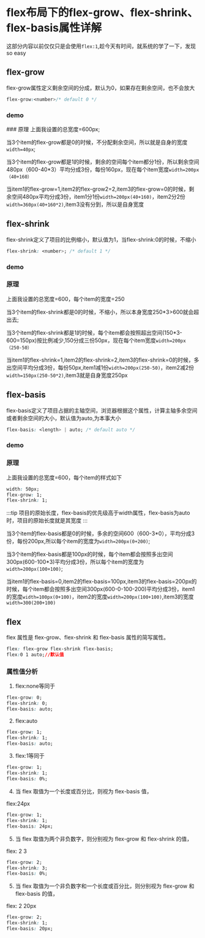 # flex布局下的flex-grow、flex-shrink、flex-basis属性详解
这部分内容以前仅仅只是会使用`flex:1`,趁今天有时间，就系统的学了一下，发现so easy

## flex-grow
flex-grow属性定义剩余空间的分成，默认为0，如果存在剩余空间，也不会放大
```css
flex-grow:<number>/* default 0 */
```
### demo
<flex-grow/>
### 原理
上面我设置的总宽度=600px;

当3个item的flex-grow都是0的时候，不分配剩余空间，所以就是自身的宽度`width=40px`;

当3个item的flex-grow都是1的时候，剩余的空间每个item都分1份，所以剩余空间480px（600-40*3）平均分成3份，每份160px，现在每个item宽度`width=200px（40+160）`

当item1的flex-grow=1,item2的flex-grow2=2,item3的flex-grow=0的时候，剩余空间480px平均分成3份，item1分1份`width=200px(40+160)`，item2分2份`width=360px(40+160*2)`,item3没有分到，所以是自身宽度

## flex-shrink
flex-shrink定义了项目的比例缩小，默认值为1，当flex-shrink:0的时候，不缩小
```css
flex-shrink: <number>; /* default 1 */
```
### demo
<flex-shrink/>

### 原理
上面我设置的总宽度=600，每个item的宽度=250

当3个item的flex-shrink都是0的时候，不缩小，所以本身宽度250*3>600就会超出去;

当3个item的flex-shrink都是1的时候，每个item都会按照超出空间(150*3-600=150px)按比例减少,150分成三份50px，现在每个item宽度`width=200px（250-50）`

当item1的flex-shrink=1,item2的flex-shrink=2,item3的flex-shrink=0的时候，多出空间平均分成3份，每份50px,item1减1份`width=200px(250-50)`，item2减2份`width=150px(250-50*2)`,item3就是自身宽度250px

## flex-basis
flex-basis定义了项目占据的主轴空间，浏览器根据这个属性，计算主轴多余空间或者剩余空间的大小，默认值为auto,为本事大小
```css
flex-basis: <length> | auto; /* default auto */
```
### demo
<flex-basis/>

### 原理
上面我设置的总宽度=600，每个item的样式如下
```css
width: 50px;
flex-grow: 1;
flex-shrink: 1;
```
:::tip
项目的原始长度，flex-basis的优先级高于width属性，flex-basis为auto时，项目的原始长度就是其宽度
:::

当3个item的flex-basis都是0的时候，多余的空间600（600-3*0），平均分成3份，每份200px,所以每个item的宽度为`width=200px(0+200)`;

当3个item的flex-basis都是100px的时候，每个item都会按照多出空间300px(600-100*3)平均分成3份，所以每个item的宽度为`width=200px(100+100)`;

当item1的flex-basis=0,item2的flex-basis=100px,item3的flex-basis=200px的时候，每个item都会按照多出空间300px(600-0-100-200)平均分成3份，item1的宽度`width=100px(0+100)`，item2的宽度`width=200px(100+100)`,item3的宽度`width=300(200+100)`

## flex
flex 属性是 flex-grow、flex-shrink 和 flex-basis 属性的简写属性。
```css
flex: flex-grow flex-shrink flex-basis;
flex:0 1 auto;//默认值
```
### 属性值分析
1. flex:none等同于
```css
flex-grow: 0;
flex-shrink: 0;
flex-basis: auto;
```

2. flex:auto
```css
flex-grow: 1;
flex-shrink: 1;
flex-basis: auto;
```

3. flex:1等同于
```css
flex-grow: 1;
flex-shrink: 1;
flex-basis: 0%;
```

4. 当 flex 取值为一个长度或百分比，则视为 flex-basis 值，

flex:24px
```css
flex-grow: 1;
flex-shrink: 1;
flex-basis: 24px;
```

5.  当 flex 取值为两个非负数字，则分别视为 flex-grow 和 flex-shrink 的值，

flex: 2 3
```css
flex-grow: 2;
flex-shrink: 3;
flex-basis: 0%;
```

5.  当 flex 取值为一个非负数字和一个长度或百分比，则分别视为 flex-grow 和 flex-basis 的值，

flex: 2 20px
```css
flex-grow: 2;
flex-shrink: 1;
flex-basis: 20px;
```